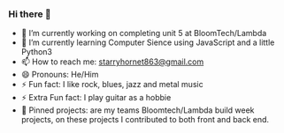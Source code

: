### Hi there 👋

- 🔭 I’m currently working on completing unit 5 at BloomTech/Lambda 
- 🌱 I’m currently learning Computer Sience using JavaScript and a little Python3
- 📫 How to reach me: starryhornet863@gmail.com
- 😄 Pronouns: He/Him
- ⚡ Fun fact: I like rock, blues, jazz and metal music
- ⚡ Extra Fun fact: I play guitar as a hobbie 
- 📌 Pinned projects: are my teams Bloomtech/Lambda build week projects, on these projects I contributed to both front and back end.
